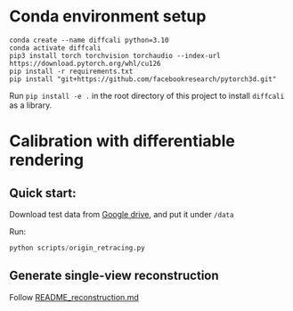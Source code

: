 # Conda environment setup

```
conda create --name diffcali python=3.10
conda activate diffcali
pip3 install torch torchvision torchaudio --index-url https://download.pytorch.org/whl/cu126
pip install -r requirements.txt
pip install "git+https://github.com/facebookresearch/pytorch3d.git"
```
Run `pip install -e .` in the root directory of this project to install `diffcali` as a library.
# Calibration with differentiable rendering

## Quick start:
Download test data from [Google drive](https://drive.google.com/file/d/1DFUI_d4ouyvCbLwPtTMGt5AVkI4t26gf/view?usp=drive_link), and put it under `/data`

Run:
```python
python scripts/origin_retracing.py
```

## Generate single-view reconstruction

Follow [README_reconstruction.md](README_reconstruction.md)